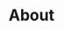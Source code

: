 ---
permalink: /about/
title: "About"
layout: about
author_profile: false
about:
  title: "About"
  content: >       
    Lorem ipsum dolor sit amet, consectetur adipiscing elit. Donec scelerisque 
    aliquam nunc, eu semper enim. Vestibulum euismod nunc ut neque gravida, ut 
    faucibus sem sollicitudin.<br><br>
        
    Lorem ipsum dolor sit amet, consectetur adipiscing elit. Donec scelerisque 
    aliquam nunc, eu semper enim. Vestibulum euismod nunc ut neque gravida, ut 
    faucibus sem sollicitudin.<br><br>

    Lorem ipsum dolor sit amet, consectetur adipiscing elit. Donec scelerisque 
    aliquam nunc, eu semper enim. Vestibulum euismod nunc ut neque gravida, ut 
    faucibus sem sollicitudin.
  image_path: "/assets/images/bio-photo.png"
experience:
  title: "Experience"
  experience_row:
    - logo_path: "/assets/images/iri-logo.png"
      title: "PhD. Student at IRI"
      date: "September 2021 - Now"
      info: "Lorem ipsum dolor sit amet, consectetur adipiscing elit. Donec scelerisque 
      aliquam nunc, eu semper enim. Vestibulum euismod nunc ut neque gravida, ut 
      faucibus sem sollicitudin. Etiam gravida ipsum lorem, eget varius ex ultricies 
      vitae. Cras vitae mi massa. Mauris sagittis, libero et accumsan consequat"
    - logo_path: "/assets/images/datision-logo.jpeg"
      title: "Software Developer at Datision"
      date: "September 2021 - Now"
      info: "Lorem ipsum dolor sit amet, consectetur adipiscing elit. Donec scelerisque 
      aliquam nunc, eu semper enim. Vestibulum euismod nunc ut neque gravida, ut 
      faucibus sem sollicitudin. Etiam gravida ipsum lorem, eget varius ex ultricies 
      vitae. Cras vitae mi massa. Mauris sagittis, libero et accumsan consequat"
    - logo_path: "/assets/images/iri-logo.png"
      title: "Intern at IRI"
      date: "September 2021 - Now"
      info: "Lorem ipsum dolor sit amet, consectetur adipiscing elit. Donec scelerisque 
      aliquam nunc, eu semper enim. Vestibulum euismod nunc ut neque gravida, ut 
      faucibus sem sollicitudin. Etiam gravida ipsum lorem, eget varius ex ultricies 
      vitae. Cras vitae mi massa. Mauris sagittis, libero et accumsan consequat"
    - logo_path: "/assets/images/argosbpm-logo.png"
      title: "Software Developer at ArgosBPM"
      date: "September 2021 - Now"
      info: "Lorem ipsum dolor sit amet, consectetur adipiscing elit. Donec scelerisque 
      aliquam nunc, eu semper enim. Vestibulum euismod nunc ut neque gravida, ut 
      faucibus sem sollicitudin. Etiam gravida ipsum lorem, eget varius ex ultricies 
      vitae. Cras vitae mi massa. Mauris sagittis, libero et accumsan consequat"
---